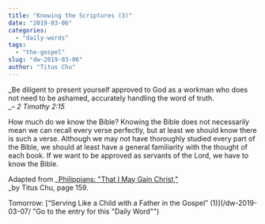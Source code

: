 ```yaml
---
title: "Knowing the Scriptures (3)"
date: "2019-03-06"
categories: 
  - "daily-words"
tags: 
  - "the-gospel"
slug: "dw-2019-03-06"
author: "Titus Chu"
---
```


_Be diligent to present yourself approved to God as a workman who does not need to be ashamed, accurately handling the word of truth.  
__– 2 Timothy 2:15_  
  
How much do we know the Bible? Knowing the Bible does not necessarily mean we can recall every verse perfectly, but at least we should know there is such a verse. Although we may not have thoroughly studied every part of the Bible, we should at least have a general familiarity with the thought of each book. If we want to be approved as servants of the Lord, we have to know the Bible.

Adapted from _[Philippians: "That I May Gain Christ,"](/book-philippians/ "Go to the listing for this book")  
_by Titus Chu, page 159.

Tomorrow: [“Serving Like a Child with a Father in the Gospel” (1)](/dw-2019-03-07/ "Go to the entry for this "Daily Word"")
